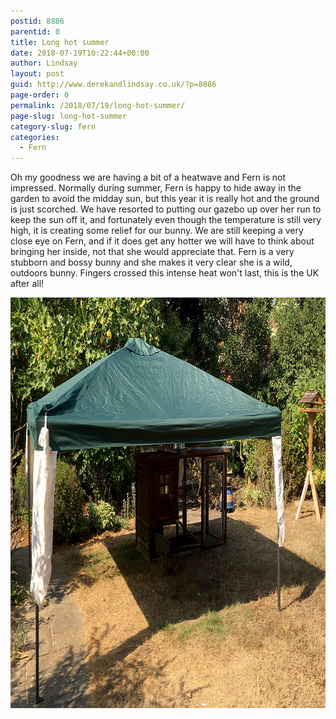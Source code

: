 ```yaml
---
postid: 8886
parentid: 0
title: Long hot summer
date: 2018-07-19T10:22:44+00:00
author: Lindsay
layout: post
guid: http://www.derekandlindsay.co.uk/?p=8886
page-order: 0
permalink: /2018/07/19/long-hot-summer/
page-slug: long-hot-summer
category-slug: fern
categories:
  - Fern
---
```

Oh my goodness we are having a bit of a heatwave and Fern is not impressed. Normally during summer, Fern is happy to hide away in the garden to avoid the midday sun, but this year it is really hot and the ground is just scorched. We have resorted to putting our gazebo up over her run to keep the sun off it, and fortunately even though the temperature is still very high, it is creating some relief for our bunny. We are still keeping a very close eye on Fern, and if it does get any hotter we will have to think about bringing her inside, not that she would appreciate that. Fern is a very stubborn and bossy bunny and she makes it very clear she is a wild, outdoors bunny. Fingers crossed this intense heat won't last, this is the UK after all!

<img src="/wp-content/uploads/2018/07/post_6501.jpg" alt="Our bunny run being protected from the sun by a gazebo, during a heatwave" title="Our bunny run being protected from the sun by a gazebo, during a heatwave" width="940" height="657" class="aligncenter size-full wp-image-8891" />